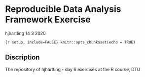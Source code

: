 Reproducible Data Analysis Framework Exercise
================
hjhartling
14 3 2020

`{r setup, include=FALSE} knitr::opts_chunk$set(echo = TRUE)`

## Discription

The repository of hjharlting - day 6 exercises at the R course, DTU
